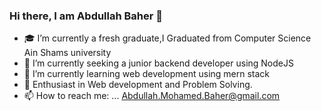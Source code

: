 ### Hi there, I am Abdullah Baher 👋

- 🎓 I’m currently a fresh graduate,I Graduated from Computer Science Ain Shams university
- 💼 I’m currently seeking a junior backend developer using NodeJS
- 🔭 I’m currently learning web development using mern stack
- 🌱  Enthusiast in Web development and Problem Solving.
- 📫 How to reach me: ...
     Abdullah.Mohamed.Baher@gmail.com
